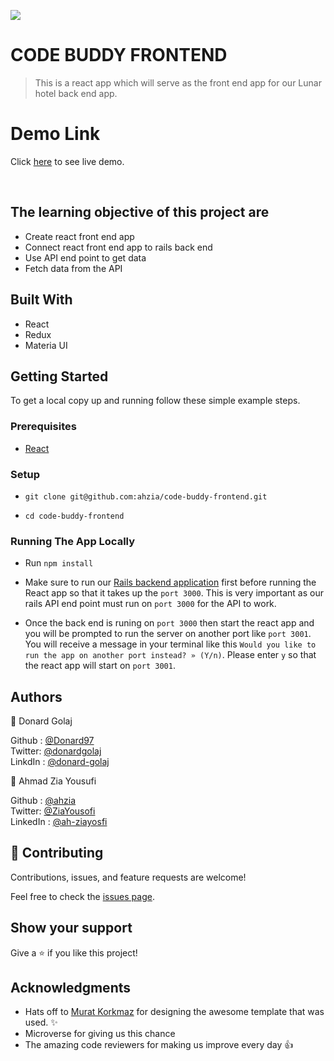 ![](https://img.shields.io/badge/Microverse-blueviolet)

# CODE BUDDY FRONTEND

> This is a react app which will serve as the front end app for our Lunar hotel back end app.

# Demo Link

Click [here](https://ahzia.github.io/code-buddy-frontend/) to see live demo.

<br>

## The learning objective of this project are

- Create react front end app
- Connect react front end app to rails back end
- Use API end point to get data
- Fetch data from the API

## Built With

- React
- Redux
- Materia UI

## Getting Started

To get a local copy up and running follow these simple example steps.

### Prerequisites

- [React](https://reactjs.org/tutorial/tutorial.html#prerequisites)

### Setup

- ```git clone git@github.com:ahzia/code-buddy-frontend.git```

- ```cd code-buddy-frontend```

### Running The App Locally

- Run `npm install`

- Make sure to run our [Rails backend application](https://github.com/medaminedev66/lunar-hotel-backend) first before running the React app so that it takes up the `port 3000`. This is very important as our rails API end point must run on `port 3000` for the API to work.
- Once the back end is runing on `port 3000` then start the react app and you will be prompted to run the server on another port like `port 3001`. You will receive a message in your terminal like this `Would you like to run the app on another port instead? » (Y/n)`. Please enter `y` so that the react app will start on `port 3001`.

## Authors

👤 Donard Golaj

Github : [@Donard97](https://github.com/Donard97)<br>
Twitter: [@donardgolaj](https://twitter.com/donardgolaj)<br>
LinkdIn : [@donard-golaj](https://www.linkedin.com/in/donard-golaj/)<br>

👤 Ahmad Zia Yousufi 

Github : [@ahzia](https://github.com/ahzia) <br>
Twitter: [@ZiaYousofi](https://twitter.com/ZiaYousofi)<br>
LinkedIn : [@ah-ziayosfi](https://www.linkedin.com/in/ah-ziayosfi/)

## 🤝 Contributing

Contributions, issues, and feature requests are welcome!

Feel free to check the [issues page](https://github.com/ahzia/code-buddy-frontend/issues).

## Show your support

Give a ⭐️ if you like this project!

## Acknowledgments

- Hats off to [Murat Korkmaz](https://www.behance.net/muratk) for designing the awesome template that was used. ✨
- Microverse for giving us this chance
- The amazing code reviewers for making us improve every day 👍
